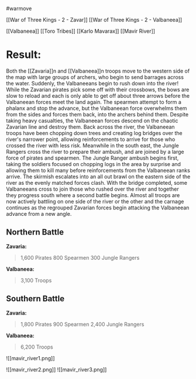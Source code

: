 #warmove 

[[War of Three Kings - 2 - Zavar]]
[[War of Three Kings - 2 - Valbaneea]]

[[Valbaneea]]
[[Toro Tribes]]
[[Karlo Mavarax]]
[[Mavir River]]
# Result:
Both the [[Zavaria]]n and [[Valbaneea]]n troops move to the western side of the map with large groups of archers, who begin to send barrages across the water. Suddenly, the Valbaneeans begin to rush down into the river! While the Zavarian pirates pick some off with their crossbows, the bows are slow to reload and each is only able to get off about three arrows before the Valbaneean forces meet the land again. The spearmen attempt to form a phalanx and stop the advance, but the Valbaneean force overwhelms them from the sides and forces them back, into the archers behind them. Despite taking heavy casualties, the Valbaneean forces descend on the chaotic Zavarian line and destroy them. Back across the river, the Valbaneean troops have been chopping down trees and creating log bridges over the river's narrower point, allowing reinforcements to arrive for those who crossed the river with less risk. Meanwhile in the south east, the Jungle Rangers cross the river to prepare their ambush, and are joined by a large force of pirates and spearmen. The Jungle Ranger ambush begins first, taking the soldiers focused on chopping logs in the area by surprise and allowing them to kill many before reinforcements from the Valbaneean ranks arrive. The skirmish escalates into an all out brawl on the eastern side of the river as the evenly matched forces clash. With the bridge completed, some Valbaneeans cross to join those who rushed over the river and together they progress south where a second battle begins. Almost all troops are now actively battling on one side of the river or the other and the carnage continues as the regrouped Zavarian forces begin attacking the Valbaneean advance from a new angle. 

## Northern Battle
**Zavaria:**
> 1,600 Pirates 
> 800 Spearmen 
> 300 Jungle Rangers

**Valbaneea:**
> 3,100 Troops
## Southern Battle
**Zavaria:**
> 1,800 Pirates 
> 900 Spearmen 
> 2,400 Jungle Rangers

**Valbaneea:**
> 6,200 Troops

![[mavir_river1.png]]

![[mavir_river2.png]]
![[mavir_river3.png]]